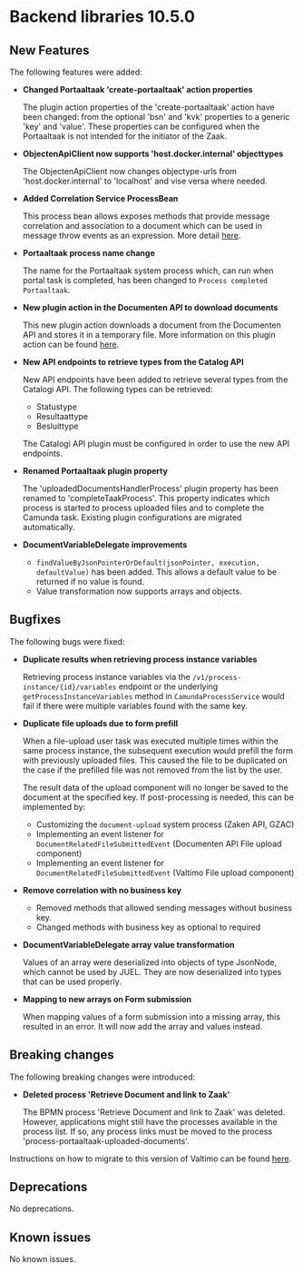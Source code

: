 # Backend libraries 10.5.0

## New Features

The following features were added:

* **Changed Portaaltaak 'create-portaaltaak' action properties**

  The plugin action properties of the 'create-portaaltaak' action have been changed: from the optional 'bsn' and 'kvk' properties to a generic 'key' and 'value'. 
  These properties can be configured when the Portaaltaak is not intended for the initiator of the Zaak.

* **ObjectenApiClient now supports 'host.docker.internal' objecttypes**

  The ObjectenApiClient now changes objectype-urls from 'host.docker.internal' to 'localhost' and vise versa where needed.

* **Added Correlation Service ProcessBean**

  This process bean allows exposes methods that provide message correlation and association to a document
  which can be used in message throw events as an expression.
  More detail [here](/using-valtimo/process/process-beans/correlation-service.md).

* **Portaaltaak process name change**

  The name for the Portaaltaak system process which, can run when portal task is completed, has been changed to
  `Process completed Portaaltaak`.

* **New plugin action in the Documenten API to download documents**

  This new plugin action downloads a document from the Documenten API and stores it in a temporary file. More
  information on this plugin action can be
  found [here](/using-valtimo/plugin/documenten-api/configure-documenten-api-plugin.md#download-document).

* **New API endpoints to retrieve types from the Catalog API**

  New API endpoints have been added to retrieve several types from the Catalogi API. The following types can
  be retrieved:
  - Statustype
  - Resultaattype
  - Besluittype
  
  The Catalogi API plugin must be configured in order to use the new API endpoints.

* **Renamed Portaaltaak plugin property**

  The 'uploadedDocumentsHandlerProcess' plugin property has been renamed to 'completeTaakProcess'.
  This property indicates which process is started to process uploaded files and to complete the Camunda task.
  Existing plugin configurations are migrated automatically.

* **DocumentVariableDelegate improvements**

  - `findValueByJsonPointerOrDefault(jsonPointer, execution, defaultValue)` has been added. This allows a default value to be returned if no value is found.
  - Value transformation now supports arrays and objects.

## Bugfixes

The following bugs were fixed:

* **Duplicate results when retrieving process instance variables**

  Retrieving process instance variables via the `/v1/process-instance/{id}/variables` endpoint or the underlying
  `getProcessInstanceVariables` method in `CamundaProcessService` would fail if there were multiple variables found
  with the same key.

* **Duplicate file uploads due to form prefill**

  When a file-upload user task was executed multiple times within the same process instance, the subsequent execution
  would prefill the form with previously uploaded files. This caused the file to be duplicated on the case if the
  prefilled file was not removed from the list by the user.
  
  The result data of the upload component will no longer be saved to the document at the specified key. If
  post-processing is needed, this can be implemented by:
  - Customizing the `document-upload` system process (Zaken API, GZAC)
  - Implementing an event listener for `DocumentRelatedFileSubmittedEvent` (Documenten API File upload component)
  - Implementing an event listener for `DocumentRelatedFileSubmittedEvent` (Valtimo File upload component)

* **Remove correlation with no business key**

  * Removed methods that allowed sending messages without business key.
  * Changed methods with business key as optional to required

* **DocumentVariableDelegate array value transformation**

  Values of an array were deserialized into objects of type JsonNode, which cannot be used by JUEL.
  They are now deserialized into types that can be used properly.

* **Mapping to new arrays on Form submission**

  When mapping values of a form submission into a missing array, this resulted in an error. It will now add the
  array and values instead.

## Breaking changes

The following breaking changes were introduced:

* **Deleted process 'Retrieve Document and link to Zaak'**

  The BPMN process 'Retrieve Document and link to Zaak' was deleted. However, applications might still have the
  processes available in the process list. If so, any process links must be moved to the process
  'process-portaaltaak-uploaded-documents'.

Instructions on how to migrate to this version of Valtimo can be found [here](migration.md).

## Deprecations

No deprecations.

## Known issues

No known issues.
